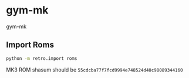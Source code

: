 # gym-mk

gym-mk

## Import Roms

```bash
python -m retro.import roms
```

MK3 ROM shasum should be `55cdcba77f7fcd9994e748524d40c98089344160`
